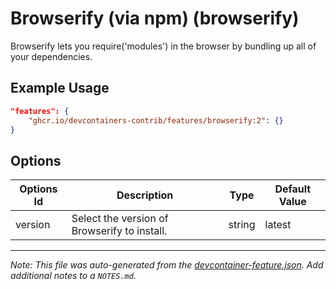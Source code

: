 
# Browserify (via npm) (browserify)

Browserify lets you require('modules') in the browser by bundling up all of your dependencies.

## Example Usage

```json
"features": {
    "ghcr.io/devcontainers-contrib/features/browserify:2": {}
}
```

## Options

| Options Id | Description | Type | Default Value |
|-----|-----|-----|-----|
| version | Select the version of Browserify to install. | string | latest |



---

_Note: This file was auto-generated from the [devcontainer-feature.json](https://github.com/devcontainers-contrib/features/blob/main/src/browserify/devcontainer-feature.json).  Add additional notes to a `NOTES.md`._
